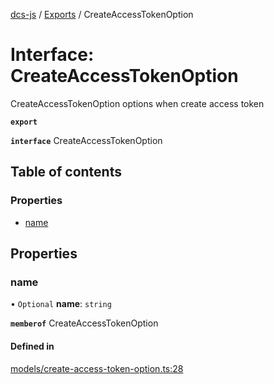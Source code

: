 [dcs-js](../README.md) / [Exports](../modules.md) / CreateAccessTokenOption

# Interface: CreateAccessTokenOption

CreateAccessTokenOption options when create access token

**`export`**

**`interface`** CreateAccessTokenOption

## Table of contents

### Properties

- [name](CreateAccessTokenOption.md#name)

## Properties

### <a id="name" name="name"></a> name

• `Optional` **name**: `string`

**`memberof`** CreateAccessTokenOption

#### Defined in

[models/create-access-token-option.ts:28](https://github.com/unfoldingWord/dcs-js/blob/b29eb7a/models/create-access-token-option.ts#L28)
